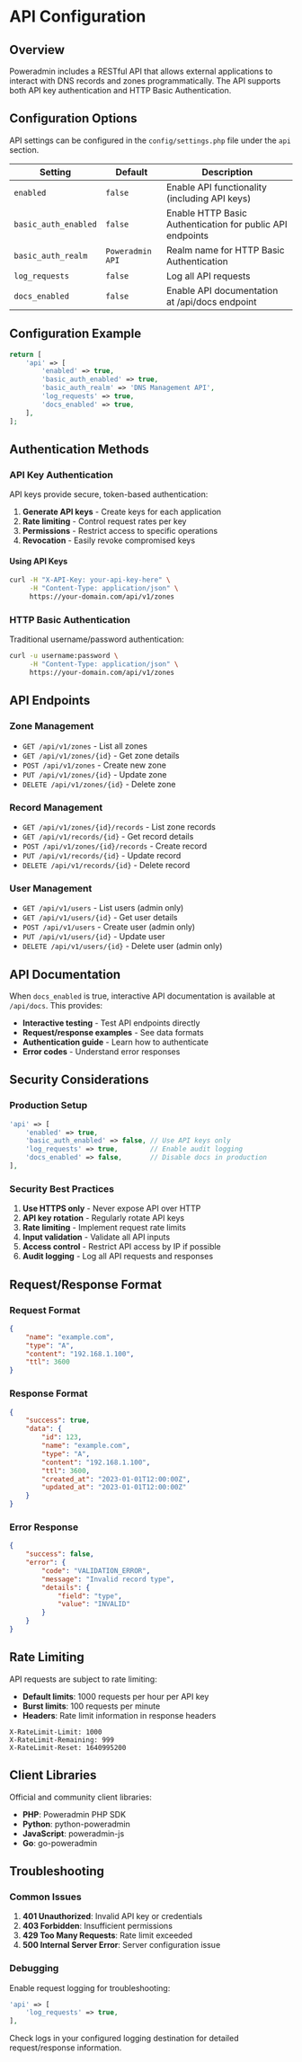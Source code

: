 # API Configuration

## Overview

Poweradmin includes a RESTful API that allows external applications to interact with DNS records and zones programmatically. The API supports both API key authentication and HTTP Basic Authentication.

## Configuration Options

API settings can be configured in the `config/settings.php` file under the `api` section.

| Setting | Default | Description |
|---------|---------|-------------|
| `enabled` | `false` | Enable API functionality (including API keys) |
| `basic_auth_enabled` | `false` | Enable HTTP Basic Authentication for public API endpoints |
| `basic_auth_realm` | `Poweradmin API` | Realm name for HTTP Basic Authentication |
| `log_requests` | `false` | Log all API requests |
| `docs_enabled` | `false` | Enable API documentation at /api/docs endpoint |

## Configuration Example

```php
return [
    'api' => [
        'enabled' => true,
        'basic_auth_enabled' => true,
        'basic_auth_realm' => 'DNS Management API',
        'log_requests' => true,
        'docs_enabled' => true,
    ],
];
```

## Authentication Methods

### API Key Authentication

API keys provide secure, token-based authentication:

1. **Generate API keys** - Create keys for each application
2. **Rate limiting** - Control request rates per key
3. **Permissions** - Restrict access to specific operations
4. **Revocation** - Easily revoke compromised keys

#### Using API Keys

```bash
curl -H "X-API-Key: your-api-key-here" \
     -H "Content-Type: application/json" \
     https://your-domain.com/api/v1/zones
```

### HTTP Basic Authentication

Traditional username/password authentication:

```bash
curl -u username:password \
     -H "Content-Type: application/json" \
     https://your-domain.com/api/v1/zones
```

## API Endpoints

### Zone Management

- `GET /api/v1/zones` - List all zones
- `GET /api/v1/zones/{id}` - Get zone details
- `POST /api/v1/zones` - Create new zone
- `PUT /api/v1/zones/{id}` - Update zone
- `DELETE /api/v1/zones/{id}` - Delete zone

### Record Management

- `GET /api/v1/zones/{id}/records` - List zone records
- `GET /api/v1/records/{id}` - Get record details
- `POST /api/v1/zones/{id}/records` - Create record
- `PUT /api/v1/records/{id}` - Update record
- `DELETE /api/v1/records/{id}` - Delete record

### User Management

- `GET /api/v1/users` - List users (admin only)
- `GET /api/v1/users/{id}` - Get user details
- `POST /api/v1/users` - Create user (admin only)
- `PUT /api/v1/users/{id}` - Update user
- `DELETE /api/v1/users/{id}` - Delete user (admin only)

## API Documentation

When `docs_enabled` is true, interactive API documentation is available at `/api/docs`. This provides:

- **Interactive testing** - Test API endpoints directly
- **Request/response examples** - See data formats
- **Authentication guide** - Learn how to authenticate
- **Error codes** - Understand error responses

## Security Considerations

### Production Setup

```php
'api' => [
    'enabled' => true,
    'basic_auth_enabled' => false, // Use API keys only
    'log_requests' => true,        // Enable audit logging
    'docs_enabled' => false,       // Disable docs in production
],
```

### Security Best Practices

1. **Use HTTPS only** - Never expose API over HTTP
2. **API key rotation** - Regularly rotate API keys
3. **Rate limiting** - Implement request rate limits
4. **Input validation** - Validate all API inputs
5. **Access control** - Restrict API access by IP if possible
6. **Audit logging** - Log all API requests and responses

## Request/Response Format

### Request Format

```json
{
    "name": "example.com",
    "type": "A",
    "content": "192.168.1.100",
    "ttl": 3600
}
```

### Response Format

```json
{
    "success": true,
    "data": {
        "id": 123,
        "name": "example.com",
        "type": "A",
        "content": "192.168.1.100",
        "ttl": 3600,
        "created_at": "2023-01-01T12:00:00Z",
        "updated_at": "2023-01-01T12:00:00Z"
    }
}
```

### Error Response

```json
{
    "success": false,
    "error": {
        "code": "VALIDATION_ERROR",
        "message": "Invalid record type",
        "details": {
            "field": "type",
            "value": "INVALID"
        }
    }
}
```

## Rate Limiting

API requests are subject to rate limiting:

- **Default limits**: 1000 requests per hour per API key
- **Burst limits**: 100 requests per minute
- **Headers**: Rate limit information in response headers

```
X-RateLimit-Limit: 1000
X-RateLimit-Remaining: 999
X-RateLimit-Reset: 1640995200
```

## Client Libraries

Official and community client libraries:

- **PHP**: Poweradmin PHP SDK
- **Python**: python-poweradmin
- **JavaScript**: poweradmin-js
- **Go**: go-poweradmin

## Troubleshooting

### Common Issues

1. **401 Unauthorized**: Invalid API key or credentials
2. **403 Forbidden**: Insufficient permissions
3. **429 Too Many Requests**: Rate limit exceeded
4. **500 Internal Server Error**: Server configuration issue

### Debugging

Enable request logging for troubleshooting:

```php
'api' => [
    'log_requests' => true,
],
```

Check logs in your configured logging destination for detailed request/response information.